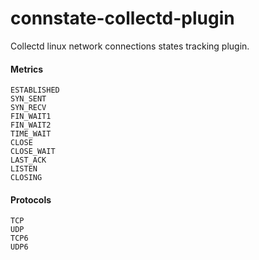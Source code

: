 # connstate-collectd-plugin
Collectd linux network connections states tracking plugin.

#### Metrics
```
ESTABLISHED
SYN_SENT
SYN_RECV
FIN_WAIT1
FIN_WAIT2
TIME_WAIT
CLOSE
CLOSE_WAIT
LAST_ACK
LISTEN
CLOSING
```

#### Protocols
```
TCP
UDP
TCP6
UDP6
```
